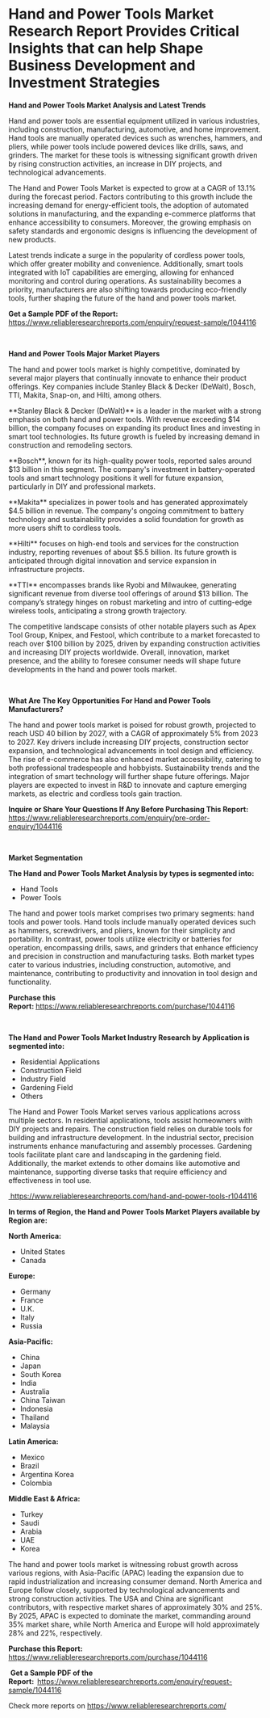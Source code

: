<p><h1>Hand and Power Tools Market Research Report Provides Critical Insights that can help Shape Business Development and Investment Strategies</h1></p><p><strong>Hand and Power Tools Market Analysis and Latest Trends</strong></p>
<p><p>Hand and power tools are essential equipment utilized in various industries, including construction, manufacturing, automotive, and home improvement. Hand tools are manually operated devices such as wrenches, hammers, and pliers, while power tools include powered devices like drills, saws, and grinders. The market for these tools is witnessing significant growth driven by rising construction activities, an increase in DIY projects, and technological advancements.</p><p>The Hand and Power Tools Market is expected to grow at a CAGR of 13.1% during the forecast period. Factors contributing to this growth include the increasing demand for energy-efficient tools, the adoption of automated solutions in manufacturing, and the expanding e-commerce platforms that enhance accessibility to consumers. Moreover, the growing emphasis on safety standards and ergonomic designs is influencing the development of new products. </p><p>Latest trends indicate a surge in the popularity of cordless power tools, which offer greater mobility and convenience. Additionally, smart tools integrated with IoT capabilities are emerging, allowing for enhanced monitoring and control during operations. As sustainability becomes a priority, manufacturers are also shifting towards producing eco-friendly tools, further shaping the future of the hand and power tools market.</p></p>
<p><strong>Get a Sample PDF of the Report:&nbsp;</strong> <a href="https://www.reliableresearchreports.com/enquiry/request-sample/1044116?utm_campaign=3111&utm_medium=2&utm_source=Github&utm_content=ia&utm_term=09042025&utm_id=hand-and-power-tools">https://www.reliableresearchreports.com/enquiry/request-sample/1044116</a></p>
<p>&nbsp;</p>
<p><strong>Hand and Power Tools Major Market Players</strong></p>
<p><p>The hand and power tools market is highly competitive, dominated by several major players that continually innovate to enhance their product offerings. Key companies include Stanley Black & Decker (DeWalt), Bosch, TTI, Makita, Snap-on, and Hilti, among others.</p><p>**Stanley Black & Decker (DeWalt)** is a leader in the market with a strong emphasis on both hand and power tools. With revenue exceeding $14 billion, the company focuses on expanding its product lines and investing in smart tool technologies. Its future growth is fueled by increasing demand in construction and remodeling sectors.</p><p>**Bosch**, known for its high-quality power tools, reported sales around $13 billion in this segment. The company's investment in battery-operated tools and smart technology positions it well for future expansion, particularly in DIY and professional markets.</p><p>**Makita** specializes in power tools and has generated approximately $4.5 billion in revenue. The company's ongoing commitment to battery technology and sustainability provides a solid foundation for growth as more users shift to cordless tools.</p><p>**Hilti** focuses on high-end tools and services for the construction industry, reporting revenues of about $5.5 billion. Its future growth is anticipated through digital innovation and service expansion in infrastructure projects.</p><p>**TTI** encompasses brands like Ryobi and Milwaukee, generating significant revenue from diverse tool offerings of around $13 billion. The company’s strategy hinges on robust marketing and intro of cutting-edge wireless tools, anticipating a strong growth trajectory.</p><p>The competitive landscape consists of other notable players such as Apex Tool Group, Knipex, and Festool, which contribute to a market forecasted to reach over $100 billion by 2025, driven by expanding construction activities and increasing DIY projects worldwide. Overall, innovation, market presence, and the ability to foresee consumer needs will shape future developments in the hand and power tools market.</p></p>
<p>&nbsp;</p>
<p><strong>What Are The Key Opportunities For Hand and Power Tools Manufacturers?</strong></p>
<p><p>The hand and power tools market is poised for robust growth, projected to reach USD 40 billion by 2027, with a CAGR of approximately 5% from 2023 to 2027. Key drivers include increasing DIY projects, construction sector expansion, and technological advancements in tool design and efficiency. The rise of e-commerce has also enhanced market accessibility, catering to both professional tradespeople and hobbyists. Sustainability trends and the integration of smart technology will further shape future offerings. Major players are expected to invest in R&D to innovate and capture emerging markets, as electric and cordless tools gain traction.</p></p>
<p><strong>Inquire or Share Your Questions If Any Before Purchasing This Report:</strong> <a href="https://www.reliableresearchreports.com/enquiry/pre-order-enquiry/1044116?utm_campaign=3111&utm_medium=2&utm_source=Github&utm_content=ia&utm_term=09042025&utm_id=hand-and-power-tools">https://www.reliableresearchreports.com/enquiry/pre-order-enquiry/1044116</a></p>
<p>&nbsp;</p>
<p><strong>Market Segmentation</strong></p>
<p><strong>The Hand and Power Tools Market Analysis by types is segmented into:</strong></p>
<p><ul><li>Hand Tools</li><li>Power Tools</li></ul></p>
<p><p>The hand and power tools market comprises two primary segments: hand tools and power tools. Hand tools include manually operated devices such as hammers, screwdrivers, and pliers, known for their simplicity and portability. In contrast, power tools utilize electricity or batteries for operation, encompassing drills, saws, and grinders that enhance efficiency and precision in construction and manufacturing tasks. Both market types cater to various industries, including construction, automotive, and maintenance, contributing to productivity and innovation in tool design and functionality.</p></p>
<p><strong>Purchase this Report:&nbsp;</strong><a href="https://www.reliableresearchreports.com/purchase/1044116?utm_campaign=3111&utm_medium=2&utm_source=Github&utm_content=ia&utm_term=09042025&utm_id=hand-and-power-tools">https://www.reliableresearchreports.com/purchase/1044116</a></p>
<p>&nbsp;</p>
<p><strong>The Hand and Power Tools Market Industry Research by Application is segmented into:</strong></p>
<p><ul><li>Residential Applications</li><li>Construction Field</li><li>Industry Field</li><li>Gardening Field</li><li>Others</li></ul></p>
<p><p>The Hand and Power Tools Market serves various applications across multiple sectors. In residential applications, tools assist homeowners with DIY projects and repairs. The construction field relies on durable tools for building and infrastructure development. In the industrial sector, precision instruments enhance manufacturing and assembly processes. Gardening tools facilitate plant care and landscaping in the gardening field. Additionally, the market extends to other domains like automotive and maintenance, supporting diverse tasks that require efficiency and effectiveness in tool use.</p></p>
<p><a href="https://www.reliableresearchreports.com/hand-and-power-tools-r1044116?utm_campaign=3111&utm_medium=2&utm_source=Github&utm_content=ia&utm_term=09042025&utm_id=hand-and-power-tools">&nbsp;https://www.reliableresearchreports.com/hand-and-power-tools-r1044116</a></p>
<p><strong>In terms of Region, the Hand and Power Tools Market Players available by Region are:</strong></p>
<p>
    <p> <strong> North America: </strong>
        <ul>
            <li>United States</li>
            <li>Canada</li>
        </ul>
        </p> 
    <p> <strong> Europe: </strong>
        <ul>
            <li>Germany</li>
            <li>France</li>
            <li>U.K.</li>
            <li>Italy</li>
            <li>Russia</li>
        </ul>
        </p> 
    <p> <strong> Asia-Pacific: </strong>
        <ul>
            <li>China</li>
            <li>Japan</li>
            <li>South Korea</li>
            <li>India</li>
            <li>Australia</li>
            <li>China Taiwan</li>
            <li>Indonesia</li>
            <li>Thailand</li>
            <li>Malaysia</li>
        </ul>
        </p> 
    <p> <strong> Latin America: </strong>
        <ul>
            <li>Mexico</li>
            <li>Brazil</li>
            <li>Argentina Korea</li>
            <li>Colombia</li>
        </ul>
        </p> 
    <p> <strong> Middle East & Africa: </strong>
        <ul>
            <li>Turkey</li>
            <li>Saudi</li>
            <li>Arabia</li>
            <li>UAE</li>
            <li>Korea</li>
        </ul>
    </p>
    </p>
<p><p>The hand and power tools market is witnessing robust growth across various regions, with Asia-Pacific (APAC) leading the expansion due to rapid industrialization and increasing consumer demand. North America and Europe follow closely, supported by technological advancements and strong construction activities. The USA and China are significant contributors, with respective market shares of approximately 30% and 25%. By 2025, APAC is expected to dominate the market, commanding around 35% market share, while North America and Europe will hold approximately 28% and 22%, respectively.</p></p>
<p><strong>Purchase this Report: </strong><a href="https://www.reliableresearchreports.com/purchase/1044116?utm_campaign=3111&utm_medium=2&utm_source=Github&utm_content=ia&utm_term=09042025&utm_id=hand-and-power-tools">https://www.reliableresearchreports.com/purchase/1044116</a></p>
<p>&nbsp;<strong>Get a Sample PDF of the Report:&nbsp;&nbsp;</strong><a href="https://www.reliableresearchreports.com/enquiry/request-sample/1044116?utm_campaign=3111&utm_medium=2&utm_source=Github&utm_content=ia&utm_term=09042025&utm_id=hand-and-power-tools">https://www.reliableresearchreports.com/enquiry/request-sample/1044116</a></p>
<p><strong></strong></p>
<p>Check more reports on <a href="https://www.reliableresearchreports.com/?utm_campaign=3111&utm_medium=2&utm_source=Github&utm_content=ia&utm_term=09042025&utm_id=hand-and-power-tools">https://www.reliableresearchreports.com/</a></p>